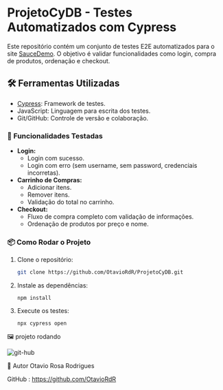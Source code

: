 # ProjetoCyDB - Testes Automatizados com Cypress

Este repositório contém um conjunto de testes E2E automatizados para o site [SauceDemo](https://www.saucedemo.com/v1/). O objetivo é validar funcionalidades como login, compra de produtos, ordenação e checkout.

## 🛠️ Ferramentas Utilizadas
- [Cypress](https://www.cypress.io/): Framework de testes.
- JavaScript: Linguagem para escrita dos testes.
- Git/GitHub: Controle de versão e colaboração.


### 🚀 Funcionalidades Testadas
- **Login:**
  - Login com sucesso.
  - Login com erro (sem username, sem password, credenciais incorretas).
- **Carrinho de Compras:**
  - Adicionar itens.
  - Remover itens.
  - Validação do total no carrinho.
- **Checkout:**
  - Fluxo de compra completo com validação de informações.
  - Ordenação de produtos por preço e nome.

### 📦 Como Rodar o Projeto
1. Clone o repositório:
   ```bash
   git clone https://github.com/OtavioRdR/ProjetoCyDB.git

2. Instale as dependências:
   ```
   npm install

3. Execute os testes:
   ```
   npx cypress open

🖼️ projeto rodando

![git-hub](https://github.com/user-attachments/assets/197a7118-3a42-4086-9207-4cf1731a9d0d)


👤 Autor
Otavio Rosa Rodrigues

GitHub : https://github.com/OtavioRdR
